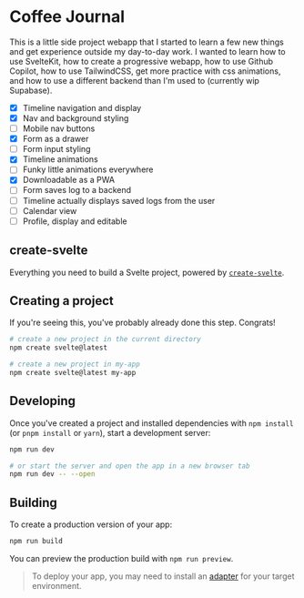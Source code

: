 # Coffee Journal

This is a little side project webapp that I started to learn a few new things and get experience outside my day-to-day work.
I wanted to learn how to use SvelteKit, how to create a progressive webapp, how to use Github Copilot, how to use TailwindCSS, get more practice with css animations, and how to use a different backend than I'm used to (currently wip Supabase).

- [x] Timeline navigation and display
- [x]  Nav and background styling
- [ ] Mobile nav buttons
- [x] Form as a drawer
- [ ] Form input styling
- [x] Timeline animations
- [ ] Funky little animations everywhere
- [x] Downloadable as a PWA
- [ ] Form saves log to a backend
- [ ] Timeline actually displays saved logs from the user
- [ ] Calendar view
- [ ] Profile, display and editable

## create-svelte

Everything you need to build a Svelte project, powered by [`create-svelte`](https://github.com/sveltejs/kit/tree/master/packages/create-svelte).

## Creating a project

If you're seeing this, you've probably already done this step. Congrats!

```bash
# create a new project in the current directory
npm create svelte@latest

# create a new project in my-app
npm create svelte@latest my-app
```

## Developing

Once you've created a project and installed dependencies with `npm install` (or `pnpm install` or `yarn`), start a development server:

```bash
npm run dev

# or start the server and open the app in a new browser tab
npm run dev -- --open
```

## Building

To create a production version of your app:

```bash
npm run build
```

You can preview the production build with `npm run preview`.

> To deploy your app, you may need to install an [adapter](https://kit.svelte.dev/docs/adapters) for your target environment.
